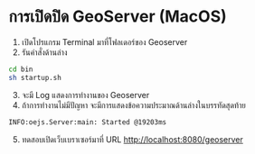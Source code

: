 
# การเปิดปิด GeoServer (MacOS)

1. เปิดโปรแกรม Terminal มาที่โฟลเดอร์ของ Geoserver
2. รันคำสั่งด้านล่าง 

```bash
cd bin
sh startup.sh
```

3. จะมี Log แสดงการทำงานของ Geoserver 
4. ถ้าการทำงานไม่มีปัญหา จะมีการแสดงข้อความประมาณด้านล่างในบรรทัดสุดท้าย 

```bash
INFO:oejs.Server:main: Started @19203ms
```

5. ทดสอบเปิดเว็บเบราเซอร์มาที่ URL [http://localhost:8080/geoserver](http://localhost:8080/geoserver)